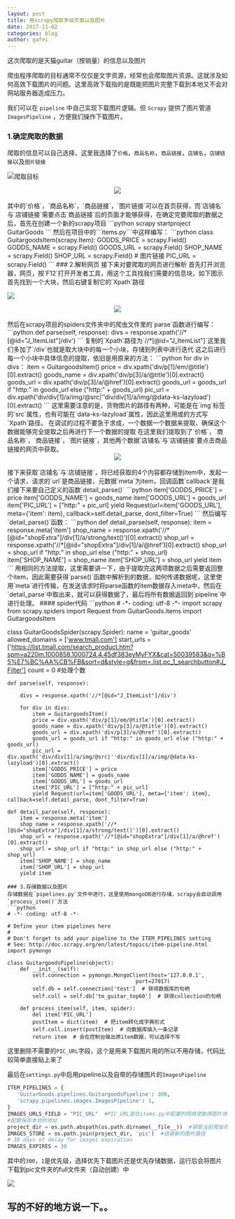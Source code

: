 ```yaml
---
layout: post
title: 用scrapy爬取多级页面以及图片
date: 2017-11-02
categories: blog
author: gafei
---
```


这次爬取的是天猫guitar（按销量）的信息以及图片  

爬虫程序爬取的目标通常不仅仅是文字资源，经常也会爬取图片资源。这就涉及如何高效下载图片的问题。这里高效下载指的是既能把图片完整下载到本地又不会对网站服务器造成压力。  

我们可以在 `pipeline` 中自己实现下载图片逻辑。但 `Scrapy` 提供了图片管道 `ImagesPipeline` ，方便我们操作下载图片。

### 1.确定爬取的数据
爬取的信息可以自己选择，这里我选择了`价格`，`商品名称`，`商品链接`，`店铺名`，`店铺链接`以及`图片链接`

![爬取目标](http://oyvmbp6uy.bkt.clouddn.com/20171102_1.png)
<center>
  <img src="http://oyvmbp6uy.bkt.clouddn.com/20171102_2.png"/>
</center>
<br>
其中的`价格`，`商品名称`，`商品链接`，`图片链接`可以在首页获得，而`店铺名`与`店铺链接`需要点击`商品链接`后的页面才能够获得，在确定完要爬取的数据之后，首先在创建一个新的scrapy项目
```python
scrapy startproject GuitarGoods
```
然后在项目中的```items.py```中这样编写：
```python
class GuitargoodsItem(scrapy.Item):
    GODDS_PRICE = scrapy.Field()
    GODDS_NAME = scrapy.Field()
    GOODS_URL = scrapy.Field()
    SHOP_NAME = scrapy.Field()
    SHOP_URL = scrapy.Field()
    # 图片链接
    PIC_URL = scrapy.Field()
```
### 2.解析网页
接下来对要爬取的网页进行解析  
首先打开浏览器，网页，按`F12`打开开发者工具，用这个工具找我们需要的信息块，如下图示首先找到一个大块，然后右键复制它的`Xpath`路径

![](http://oyvmbp6uy.bkt.clouddn.com/20171102_3.png)
<center>
  <img src="http://oyvmbp6uy.bkt.clouddn.com/20171102_4.jpg"/>
</center>
<br>
然后在scrapy项目的spiders文件夹中的爬虫文件里的`parse`函数进行编写：
```python
def parse(self, response):
    divs = response.xpath('//*[@id="J_ItemList"]/div')
```
复制的`Xpath`路径为`//*[@id="J_ItemList"]`这里我们多加了`/div`也就是取大块中的每一个小块，存储到列表中进行迭代  
这之后进行每一个小块中具体信息的提取，依旧是用原来的方法：
```python
    for div in divs：
        item = GuitargoodsItem()
        price = div.xpath('div/p[1]/em/@title')[0].extract()
        goods_name = div.xpath('div/p[3]/a/@title')[0].extract()
        goods_url = div.xpath('div/p[3]/a/@href')[0].extract()
        goods_url = goods_url if "http:" in goods_url else ("http:" + goods_url)
        pic_url = div.xpath('div/div[1]/a/img/@src|''div/div[1]/a/img/@data-ks-lazyload')[0].extract()
```
这里需要注意的是，货物图片的路径有两种，可能是在`img`标签的`src`属性，也有可能在`data-ks-lazyload`属性，因此这里用或的方式写`Xpath`路径。  
在调试的过程不要急于求成，一个数据一个数据来提取，确保这个数据能够完全提取之后再进行下一个数据的提取  
在这里我们提取到了`价格`，`商品名称`，`商品链接`，`图片链接`，其他两个数据`店铺名`与`店铺链接`要点击商品链接的网页中获取。  
<center>
  <img src="http://oyvmbp6uy.bkt.clouddn.com/20171102_5.jpg"/>
</center>
<br>
接下来获取`店铺名`与`店铺链接`，将已经获取的4个内容都存储到item中，发起一个请求，请求的`url`是商品链接，元数据`meta`为item，回调函数`callback`是我们接下来要自己定义的函数`detail_parse()`
```python
item['GODDS_PRICE'] = price
item['GODDS_NAME'] = goods_name
item['GOODS_URL'] = goods_url
item['PIC_URL'] = ["http:" + pic_url]
yield Request(url=item['GOODS_URL'], meta={'item': item}, callback=self.detail_parse, dont_filter=True)
```
然后编写`detail_parse()`函数：
```python
def detail_parse(self, response):
    item = response.meta['item']
    shop_name = response.xpath('//*[@id="shopExtra"]/div[1]/a/strong/text()')[0].extract()
    shop_url = response.xpath('//*[@id="shopExtra"]/div[1]/a/@href')[0].extract()
    shop_url = shop_url if "http:" in shop_url else ("http:" + shop_url)
    item['SHOP_NAME'] = shop_name
    item['SHOP_URL'] = shop_url
    yield item
```
用相同的方法提取，这里需要讲一下，由于提取完这两项数据之后需要返回整个item，因此需要获得`parse()`函数中解析到的数据，如何传递数据呢，这里使用`meta`进行传输，在发送请求时将parse函数的item数据存入meta中，然后在`detail_parse`中取出来，就可以获得数据了，最后将所有数据返回到`pipeline`中进行处理。  
#### spider代码
```python
# -*- coding: utf-8 -*-
import scrapy
from scrapy.spiders import Request
from GuitarGoods.items import GuitargoodsItem

class GuitarGoodsSpider(scrapy.Spider):
    name = 'guitar_goods'
    allowed_domains = ['www.tmall.com']
    start_urls = ['https://list.tmall.com/search_product.htm?spm=a220m.1000858.1000724.4.45df383eyMyFYX&cat=50039583&q=%B5%E7%BC%AA%CB%FB&sort=d&style=g&from=.list.pc_1_searchbutton#J_Filter']
    count = 0 #处理个数


    def parse(self, response):

        divs = response.xpath('//*[@id="J_ItemList"]/div')

        for div in divs:
            item = GuitargoodsItem()
            price = div.xpath('div/p[1]/em/@title')[0].extract()
            goods_name = div.xpath('div/p[3]/a/@title')[0].extract()
            goods_url = div.xpath('div/p[3]/a/@href')[0].extract()
            goods_url = goods_url if "http:" in goods_url else ("http:" + goods_url)
            pic_url = div.xpath('div/div[1]/a/img/@src|''div/div[1]/a/img/@data-ks-lazyload')[0].extract()
            item['GODDS_PRICE'] = price
            item['GODDS_NAME'] = goods_name
            item['GOODS_URL'] = goods_url
            item['PIC_URL'] = ["http:" + pic_url]
            yield Request(url=item['GOODS_URL'], meta={'item': item}, callback=self.detail_parse, dont_filter=True)

    def detail_parse(self, response):
        item = response.meta['item']
        shop_name = response.xpath('//*[@id="shopExtra"]/div[1]/a/strong/text()')[0].extract()
        shop_url = response.xpath('//*[@id="shopExtra"]/div[1]/a/@href')[0].extract()
        shop_url = shop_url if "http:" in shop_url else ("http:" + shop_url)
        item['SHOP_NAME'] = shop_name
        item['SHOP_URL'] = shop_url
        yield item
```
### 3.存储数据以及图片
存储数据在`pipelines.py`文件中进行，这里使用mongoDB进行存储，scrapy会自动调用`process_item()`方法
```python
# -*- coding: utf-8 -*-

# Define your item pipelines here
#
# Don't forget to add your pipeline to the ITEM_PIPELINES setting
# See: http://doc.scrapy.org/en/latest/topics/item-pipeline.html
import pymongo

class GuitargoodsPipeline(object):
    def __init__(self):
        self.connection = pymongo.MongoClient(host='127.0.0.1',
                                         port=27017)
        self.db = self.connection['test']  # 获得数据库的句柄
        self.coll = self.db['tm_guitar_top60']  # 获得collection的句柄

    def process_item(self, item, spider):
        del item['PIC_URL']
        postItem = dict(item)  # 把item转化成字典形式
        self.coll.insert(postItem)  # 向数据库插入一条记录
        return item  # 会在控制台输出原item数据，可以选择不写
```
这里删除不需要的`PIC_URL`字段，这个是用来下载图片用的所以不用存储，代码比较简单直接贴上来了  

最后在`settings.py`中启用pipeline以及自带的存储图片的`ImagesPipeline`
```python
ITEM_PIPELINES = {
   'GuitarGoods.pipelines.GuitargoodsPipeline': 300,
   'scrapy.pipelines.images.ImagesPipeline': 1,
}
IMAGES_URLS_FIELD = "PIC_URL"  #PIC_URL是在items.py中配置的网络爬取得图片地址
#配置保存本地的地址
project_dir = os.path.abspath(os.path.dirname(__file__))  #获取当前爬虫项目的绝对路径
IMAGES_STORE = os.path.join(project_dir, 'pic')  #组装新的图片路径
# 30 days of delay for images expiration
IMAGES_EXPIRES = 30
```
其中的`300`，`1`是优先级，选择优先下载图片还是优先存储数据，运行后会将图片下载到pic文件夹的full文件夹（自动创建）中  

![](http://oyvmbp6uy.bkt.clouddn.com/20171102_6.jpg)

## 写的不好的地方说一下。。
